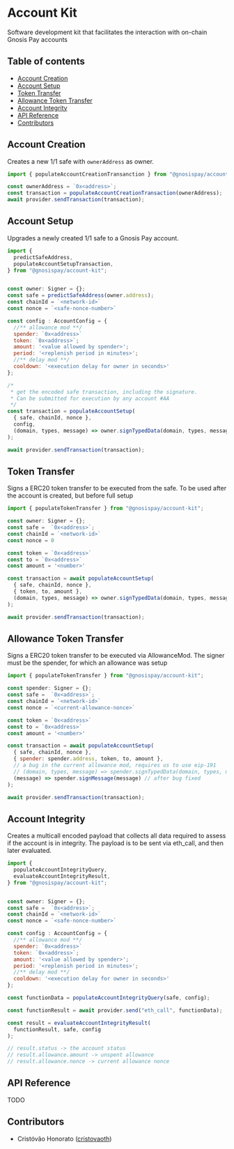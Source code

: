 # Account Kit

Software development kit that facilitates the interaction with on-chain Gnosis Pay accounts

## Table of contents

- [Account Creation](#account-creation)
- [Account Setup](#account-setup)
- [Token Transfer](#token-transfer)
- [Allowance Token Transfer](#allowance-token-transfer)
- [Account Integrity](#account-integrity)
- [API Reference](#api-reference)
- [Contributors](#contributors)

## <a name="account-creation">Account Creation</a>

Creates a new 1/1 safe with `ownerAddress` as owner.

```js
import { populateAccountCreationTransanction } from "@gnosispay/account-kit";

const ownerAddress = `0x<address>`;
const transaction = populateAccountCreationTransaction(ownerAddress);
await provider.sendTransaction(transaction);
```

## <a name="account-setup">Account Setup</a>

Upgrades a newly created 1/1 safe to a Gnosis Pay account.

```js
import {
  predictSafeAddress,
  populateAccountSetupTransaction,
} from "@gnosispay/account-kit";


const owner: Signer = {};
const safe = predictSafeAddress(owner.address);
const chainId = `<network-id>`
const nonce = `<safe-nonce-number>`

const config : AccountConfig = {
  //** allowance mod **/
  spender: `0x<address>`
  token: `0x<address>`;
  amount: '<value allowed by spender>';
  period: '<replenish period in minutes>';
  //** delay mod **/
  cooldown: '<execution delay for owner in seconds>'
};

/*
 * get the encoded safe transaction, including the signature.
 * Can be submitted for execution by any account #AA
 */
const transaction = populateAccountSetup(
  { safe, chainId, nonce },
  config,
  (domain, types, message) => owner.signTypedData(domain, types, message) // any eip712 works
);

await provider.sendTransaction(transaction);
```

## <a name="token-transfer">Token Transfer</a>

Signs a ERC20 token transfer to be executed from the safe. To be used after the account is created, but before full setup

```js
import { populateTokenTransfer } from "@gnosispay/account-kit";

const owner: Signer = {};
const safe =  `0x<address>`;
const chainId = `<network-id>`
const nonce = 0

const token = `0x<address>`
const to = `0x<address>`
const amount = '<number>'

const transaction = await populateAccountSetup(
  { safe, chainId, nonce },
  { token, to, amount },
  (domain, types, message) => owner.signTypedData(domain, types, message) // any eip712 works
);

await provider.sendTransaction(transaction);
```

## <a name="allowance-token-transfer">Allowance Token Transfer</a>

Signs a ERC20 token transfer to be executed via AllowanceMod. The signer must be the spender, for which an allowance was setup

```js
import { populateTokenTransfer } from "@gnosispay/account-kit";

const spender: Signer = {};
const safe =  `0x<address>`;
const chainId = `<network-id>`
const nonce = `<current-allowance-nonce>`

const token = `0x<address>`
const to = `0x<address>`
const amount = '<number>'

const transaction = await populateAccountSetup(
  { safe, chainId, nonce },
  { spender: spender.address, token, to, amount },
  // a bug in the current allowance mod, requires us to use eip-191
  // (domain, types, message) => spender.signTypedData(domain, types, message) // after bug fixed
  (message) => spender.signMessage(message) // after bug fixed
);

await provider.sendTransaction(transaction);
```

## <a name="account-integrity">Account Integrity</a>

Creates a multicall encoded payload that collects all data required to assess if the account is in integrity. The payload is to be sent via eth_call, and then later evaluated.

```js
import {
  populateAccountIntegrityQuery,
  evaluateAccountIntegrityResult,
} from "@gnosispay/account-kit";


const owner: Signer = {};
const safe =  `0x<address>`;
const chainId = `<network-id>`
const nonce = `<safe-nonce-number>`

const config : AccountConfig = {
  //** allowance mod **/
  spender: `0x<address>`
  token: `0x<address>`;
  amount: '<value allowed by spender>';
  period: '<replenish period in minutes>';
  //** delay mod **/
  cooldown: '<execution delay for owner in seconds>'
};

const functionData = populateAccountIntegrityQuery(safe, config);

const functionResult = await provider.send("eth_call", functionData);

const result = evaluateAccountIntegrityResult(
  functionResult, safe, config
);

// result.status -> the account status
// result.allowance.amount -> unspent allowance
// result.allowance.nonce -> current allowance nonce
```

## <a name="api-reference">API Reference</a>

TODO

## <a name="contributors">Contributors</a>

- Cristóvão Honorato ([cristovaoth](https://github.com/cristovaoth))
